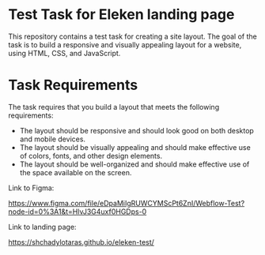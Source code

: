 # Test Task for Eleken landing page

This repository contains a test task for creating a site layout. The goal of the task is to build a responsive and visually appealing layout for a website, using HTML, CSS, and JavaScript.

# Task Requirements

The task requires that you build a layout that meets the following requirements:

- The layout should be responsive and should look good on both desktop and mobile devices.
- The layout should be visually appealing and should make effective use of colors, fonts, and other design elements.
- The layout should be well-organized and should make effective use of the space available on the screen.


Link to Figma:

https://www.figma.com/file/eDpaMiIgRUWCYMScPt6ZnI/Webflow-Test?node-id=0%3A1&t=HlvJ3G4uxf0HGDps-0

Link to landing page:

https://shchadylotaras.github.io/eleken-test/


